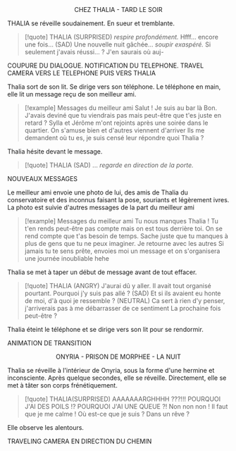 <center>CHEZ THALIA - TARD LE SOIR</center>

THALIA se réveille soudainement. En sueur et tremblante.

> [!quote] THALIA (SURPRISED)
*respire profondément.* Hfff... encore une fois...
(SAD) Une nouvelle nuit gâchée... *soupir exaspéré.*
Si seulement j'avais réussi... ? J'en saurais où auj-

COUPURE DU DIALOGUE. NOTIFICATION DU TELEPHONE. TRAVEL CAMERA VERS LE TELEPHONE PUIS VERS THALIA

Thalia sort de son lit. Se dirige vers son téléphone. Le téléphone en main, elle lit un message reçu de son meilleur ami.

> [!example] Messages du meilleur ami
> Salut ! 
> Je suis au bar là 
> Bon. 
> J'avais deviné que tu viendrais pas mais peut-être que t'es juste en retard ? 
> Sylla et Jérôme m'ont rejoints après une soirée dans le quartier. On s'amuse bien et d'autres viennent d'arriver
> Ils me demandent où tu es, je suis censé leur répondre quoi Thalia ? 

Thalia hésite devant le message.

> [!quote] THALIA (SAD)
> ...
> *regarde en direction de la porte.*

NOUVEAUX MESSAGES

Le meilleur ami envoie une photo de lui, des amis de Thalia du conservatoire et des inconnus faisant la pose, souriants et légèrement ivres. La photo est suivie d'autres messages de la part du meilleur ami

> [!example] Messages du meilleur ami
> Tu nous manques Thalia !
> Tu t'en rends peut-être pas compte mais on est tous derrière toi. On se rend compte que t'as besoin de temps. Sache juste que tu manques à plus de gens que tu ne peux imaginer.
> Je retourne avec les autres
> Si jamais tu te sens prête, envoies moi un message et on s'organisera une journée inoubliable hehe

Thalia se met à taper un début de message avant de tout effacer. 

> [!quote] THALIA (ANGRY)
> J'aurai dû y aller.
> Il avait tout organisé pourtant. Pourquoi j'y suis pas allé ?
> (SAD) Et si ils avaient eu honte de moi, d'à quoi je ressemble ? 
> (NEUTRAL) Ca sert à rien d'y penser, j'arriverais pas à me débarrasser de ce sentiment
> La prochaine fois peut-être ?

Thalia éteint le téléphone et se dirige vers son lit pour se rendormir.

ANIMATION DE TRANSITION

<center>ONYRIA - PRISON DE MORPHEE - LA NUIT</center>

Thalia se réveille à l'intérieur de Onyria, sous la forme d'une hermine et inconsciente. Après quelque secondes, elle se réveille. Directement, elle se met à tâter son corps frénétiquement.

> [!quote] THALIA(SURPRISED)
> AAAAAAARGHHHH ???!!!
> POURQUOI J'AI DES POILS !?
> POURQUOI J'AI UNE QUEUE ?!
> Non non non ! Il faut que je me calme !
> Où est-ce que je suis ? Dans un rêve ?

Elle observe les alentours.

TRAVELING CAMERA EN DIRECTION DU CHEMIN 